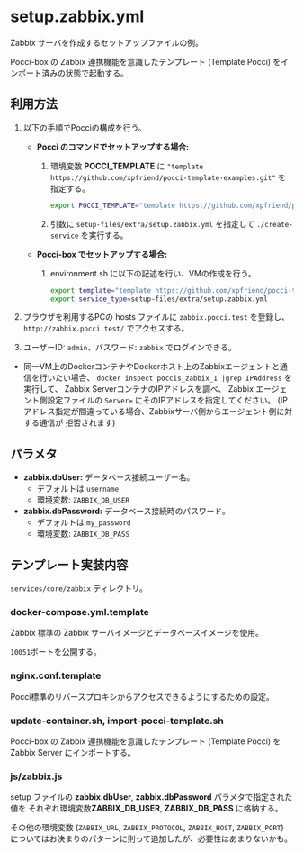 setup.zabbix.yml
================
Zabbix サーバを作成するセットアップファイルの例。

Pocci-box の Zabbix 連携機能を意識したテンプレート (Template Pocci)
をインポート済みの状態で起動する。


利用方法
--------
1.  以下の手順でPocciの構成を行う。
    *   **Pocci のコマンドでセットアップする場合:**
        1.  環境変数 **POCCI_TEMPLATE** に
            `"template https://github.com/xpfriend/pocci-template-examples.git"` を指定する。

            ```bash
            export POCCI_TEMPLATE="template https://github.com/xpfriend/pocci-template-examples.git"
            ```

        1.  引数に `setup-files/extra/setup.zabbix.yml` を指定して `./create-service`
            を実行する。
    *   **Pocci-box でセットアップする場合:**
        1.  environment.sh に以下の記述を行い、VMの作成を行う。

            ```bash
            export template="template https://github.com/xpfriend/pocci-template-examples.git"
            export service_type=setup-files/extra/setup.zabbix.yml
            ```

1.  ブラウザを利用するPCの hosts ファイルに `zabbix.pocci.test` を登録し、
    `http://zabbix.pocci.test/` でアクセスする。
1.  ユーザーID: `admin`、パスワード: `zabbix` でログインできる。

*   同一VM上のDockerコンテナやDockerホスト上のZabbixエージェントと通信を行いたい場合、
    `docker inspect poccis_zabbix_1 |grep IPAddress` を実行して、
    Zabbix ServerコンテナのIPアドレスを調べ、
    Zabbix エージェント側設定ファイルの
    `Server=` にそのIPアドレスを指定してください。
    (IPアドレス指定が間違っている場合、Zabbixサーバ側からエージェント側に対する通信が
    拒否されます)


パラメタ
--------
*   **zabbix.dbUser:**  データベース接続ユーザー名。
    *   デフォルトは `username`
    *   環境変数: `ZABBIX_DB_USER`
*   **zabbix.dbPassword:**  データベース接続時のパスワード。
    *   デフォルトは `my_password`
    *   環境変数: `ZABBIX_DB_PASS`


テンプレート実装内容
--------------------
`services/core/zabbix` ディレクトリ。

### docker-compose.yml.template
Zabbix 標準の Zabbix サーバイメージとデータベースイメージを使用。

`10051`ポートを公開する。

### nginx.conf.template
Pocci標準のリバースプロキシからアクセスできるようにするための設定。


### update-container.sh, import-pocci-template.sh
Pocci-box の Zabbix 連携機能を意識したテンプレート (Template Pocci)
を Zabbix Server にインポートする。


### js/zabbix.js
setup ファイルの **zabbix.dbUser**, **zabbix.dbPassword**  パラメタで指定された値を
それぞれ環境変数**ZABBIX_DB_USER**, **ZABBIX_DB_PASS** に格納する。

その他の環境変数 (`ZABBIX_URL`, `ZABBIX_PROTOCOL`, `ZABBIX_HOST`, `ZABBIX_PORT`)
についてはお決まりのパターンに則って追加したが、必要性はあまりないかも。
